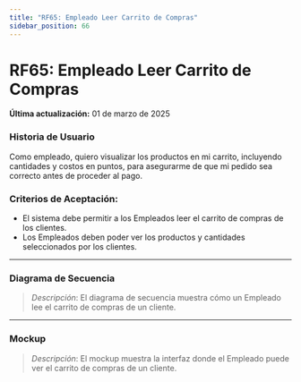 ```yaml
---
title: "RF65: Empleado Leer Carrito de Compras"  
sidebar_position: 66
---
```


# RF65: Empleado Leer Carrito de Compras

**Última actualización:** 01 de marzo de 2025

### Historia de Usuario

Como empleado, quiero visualizar los productos en mi carrito, incluyendo cantidades y costos en puntos, para asegurarme de que mi pedido sea correcto antes de proceder al pago.

### Criterios de Aceptación:

- El sistema debe permitir a los Empleados leer el carrito de compras de los clientes.
- Los Empleados deben poder ver los productos y cantidades seleccionados por los clientes.

---

### Diagrama de Secuencia

> *Descripción*: El diagrama de secuencia muestra cómo un Empleado lee el carrito de compras de un cliente.

---

### Mockup

> *Descripción*: El mockup muestra la interfaz donde el Empleado puede ver el carrito de compras de un cliente.
